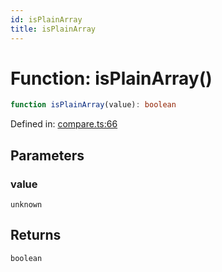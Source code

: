 ```yaml
---
id: isPlainArray
title: isPlainArray
---
```


<!-- DO NOT EDIT: this page is autogenerated from the type comments -->

# Function: isPlainArray()

```ts
function isPlainArray(value): boolean
```

Defined in: [compare.ts:66](https://github.com/TanStack/pacer/blob/main/packages/persister/src/compare.ts#L66)

## Parameters

### value

`unknown`

## Returns

`boolean`
